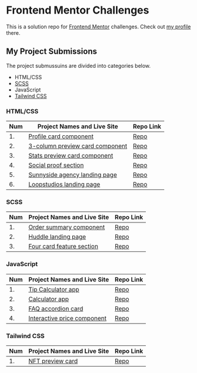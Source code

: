 # Frontend Mentor Challenges

This is a solution repo for [Frontend Mentor](https://www.frontendmentor.io/) challenges. Check out [my profile](https://www.frontendmentor.io/profile/victoriacheng15) there.

## My Project Submissions

The project submussuins are divided into categories below.

- HTML/CSS
- [SCSS](https://sass-lang.com/)
- JavaScript
- [Tailwind CSS](https://tailwindcss.com/)

### HTML/CSS

| Num | Project Names and Live Site                                                                                                       | Repo Link                                                                                                       |
| --- | --------------------------------------------------------------------------------------------------------------------------------- | --------------------------------------------------------------------------------------------------------------- |
| 1.  | [Profile card component](https://victoriacheng15.github.io/frontend-mentor-challenges/profile-card-component/)                    | [Repo](https://github.com/victoriacheng15/frontend-mentor-challenges/tree/main/profile-card-component)          |
| 2.  | [3-column preview card component](https://victoriacheng15.github.io/frontend-mentor-challenges/3-column-preview-card-component/) | [Repo](https://github.com/victoriacheng15/frontend-mentor-challenges/tree/main/3-column-preview-card-component) |
| 3.  | [Stats preview card component](https://victoriacheng15.github.io/frontend-mentor-challenges/stats-preview-card-component/)        | [Repo](https://github.com/victoriacheng15/frontend-mentor-challenges/tree/main/stats-preview-card-component)    |
| 4.  | [Social proof section](https://victoriacheng15.github.io/frontend-mentor-challenges/social-proof-section/)                        | [Repo](https://github.com/victoriacheng15/frontend-mentor-challenges/tree/main/social-proof-section)            |
| 5.  | [Sunnyside agency landing page](https://victoriacheng15.github.io/frontend-mentor-challenges/sunnyside-agency-landing-page/)      | [Repo](https://github.com/victoriacheng15/frontend-mentor-challenges/tree/main/sunnyside-agency-landing-page)   |
| 6.  | [Loopstudios landing page](https://victoriacheng15.github.io/frontend-mentor-challenges/loopstudios-landing-page)                 | [Repo](https://github.com/victoriacheng15/frontend-mentor-challenges/tree/main/loopstudios-landing-page)        |

### SCSS

| Num | Project Names and Live Site                                                                                                               | Repo Link                                                                                                                            |
| --- | ----------------------------------------------------------------------------------------------------------------------------------------- | ------------------------------------------------------------------------------------------------------------------------------------ |
| 1.  | [Order summary component](https://victoriacheng15.github.io/frontend-mentor-challenges/order-summary-component/)                          | [Repo](https://github.com/victoriacheng15/frontend-mentor-challenges/tree/main/order-summary-component)                              |
| 2.  | [Huddle landing page](https://victoriacheng15.github.io/frontend-mentor-challenges/huddle-landing-page-with-single-introductory-section/) | [Repo](https://github.com/victoriacheng15/frontend-mentor-challenges/tree/main/huddle-landing-page-with-single-introductory-section) |
| 3.  | [Four card feature section](https://victoriacheng15.github.io/frontend-mentor-challenges/four-card-feature-section/)                      | [Repo](https://github.com/victoriacheng15/frontend-mentor-challenges/tree/main/four-card-feature-section)                            |
                              

### JavaScript

| Num | Project Names and Live Site                                                                            | Repo Link                                                                                          |
| --- | ------------------------------------------------------------------------------------------------------ | -------------------------------------------------------------------------------------------------- |
| 1.  | [Tip Calculator app](https://victoriacheng15.github.io/frontend-mentor-challenges/tip-calculator-app/) | [Repo](https://github.com/victoriacheng15/frontend-mentor-challenges/tree/main/tip-calculator-app) |
| 2.  | [Calculator app](https://victoriacheng15.github.io/frontend-mentor-challenges/calculator-app/)         | [Repo](https://github.com/victoriacheng15/frontend-mentor-challenges/tree/main/calculator-app)     |
| 3.  | [FAQ accordion card](https://victoriacheng15.github.io/frontend-mentor-challenges/faq-accordion-card)  | [Repo](https://github.com/victoriacheng15/frontend-mentor-challenges/tree/main/faq-accordion-card) |
| 4.  | [Interactive price component](https://victoriacheng15.github.io/frontend-mentor-challenges/interactive-pricing-component/)  | [Repo](https://github.com/victoriacheng15/frontend-mentor-challenges/tree/main/interactive-pricing-component) |

### Tailwind CSS

| Num | Project Names and Live Site                                                                                                       | Repo Link                                                                                                       |
| --- | --------------------------------------------------------------------------------------------------------------------------------- | --------------------------------------------------------------------------------------------------------------- |
| 1.  | [NFT preview card](https://victoriacheng15.github.io/frontend-mentor-challenges/nft-preview-card-component/)                    | [Repo](https://github.com/victoriacheng15/frontend-mentor-challenges/tree/main/nft-preview-card-component)          |
